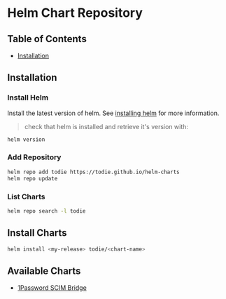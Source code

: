 # Helm Chart Repository

## Table of Contents

- [Installation](#installation)

## Installation

### Install Helm

Install the latest version of helm. See [installing helm](https://helm.sh/docs/intro/install) for more information.

> check that helm is installed and retrieve it's version with:

```bash
helm version
```

### Add Repository

```bash
helm repo add todie https://todie.github.io/helm-charts
helm repo update
```

### List Charts

```bash
helm repo search -l todie
```

## Install Charts

```bash
helm install <my-release> todie/<chart-name>
```

## Available Charts

- [1Password SCIM Bridge](https://github.com/todie/helm-charts/tree/main/charts/op-scim-bridge)
